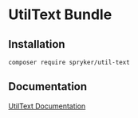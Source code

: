 # UtilText Bundle

## Installation

```
composer require spryker/util-text
```

## Documentation

[UtilText Documentation](http://spryker.github.io/core/bundles/util)
